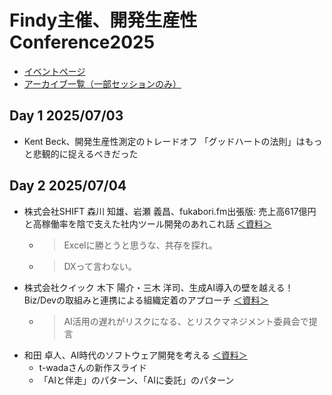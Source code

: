 # Findy主催、開発生産性Conference2025
- [イベントページ](https://dev-productivity-con.findy-code.io/2025)
- [アーカイブ一覧（一部セッションのみ）](https://conference.findy-code.io/conferences/dev-productivity-con-2025/2/archives)

## Day 1 2025/07/03
- Kent Beck、開発生産性測定のトレードオフ 「グッドハートの法則」はもっと悲観的に捉えるべきだった


## Day 2 2025/07/04
- 株式会社SHIFT 森川 知雄、岩瀬 義昌、fukabori.fm出張版: 売上高617億円と高稼働率を陰で支えた社内ツール開発のあれこれ話 [＜資料＞](https://speakerdeck.com/shift_evolve/20250704-iwase-and-morikawa)
    - > Excelに勝とうと思うな、共存を探れ。
    - > DXって言わない。
- 株式会社クイック 木下 陽介・三木 洋司、生成AI導入の壁を越える！Biz/Devの取組みと連携による組織定着のアプローチ [＜資料＞](https://speakerdeck.com/miki0529/devnoqu-zu-mitolian-xi-niyoruzu-zhi-ding-zhao-noapuroti)
    - > AI活用の遅れがリスクになる、とリスクマネジメント委員会で提言
- 和田 卓人、AI時代のソフトウェア開発を考える [＜資料＞](https://speakerdeck.com/twada/agentic-software-engineering-findy-2025-07-edition)
    - t-wadaさんの新作スライド
    - 「AIと伴走」のパターン、「AIに委託」のパターン
